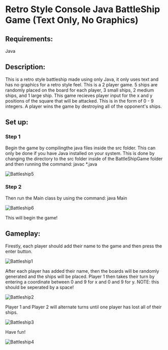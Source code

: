 # Retro Style Console Java BattleShip Game (Text Only, No Graphics)
## Requirements:
Java
## Description:
This is a retro style battleship made using only Java, it only uses text and has no graphics for a retro style feel. This is a 2 player game. 5 ships are randomly placed on the board for each player, 3 small ships, 2 medium ships, and 1 large ship. This game recieves player input for the x and y positions of the square that will be attacked. This is in the form of 0 - 9 integers. A player wins the game by destroying all of the opponent's ships.
## Set up:
### Step 1
Begin the game by compilingthe java files inside the src folder. This can only be done if you have Java installed on your system.
This is done by changing the directory to the src folder inside of the BattleShipGame folder and then running the command: javac *.java

![Battleship5](https://github.com/CameronWatson5/BattleShipGame/assets/145788750/8f3b495a-e2b1-4f3c-b72c-5f100360af63)

### Step 2
Then run the Main class by using the command: java Main

![Battleship6](https://github.com/CameronWatson5/BattleShipGame/assets/145788750/da52037b-3404-4f01-9f3b-c6990c991b48)

This will begin the game!
## Gameplay:
Firestly, each player should add their name to the game and then press the enter button.

![Battleship1](https://github.com/CameronWatson5/BattleShipGame/assets/145788750/80c9b6b4-28dc-48dd-82ab-5c18d897fc59)

After each player has added their name, then the boards will be randomly generated and the ships will be placed.
Player 1 then takes their turn by entering a coordinate between 0 and 9 for x and 0 and 9 for y. NOTE: this should be seperated by a space!

![Battleship2](https://github.com/CameronWatson5/BattleShipGame/assets/145788750/9f44323a-3439-49b9-9fb6-f23208dea7ad)

Player 1 and Player 2 will alternate turns until one player has lost all of their ships.

![Battleship3](https://github.com/CameronWatson5/BattleShipGame/assets/145788750/9f3afaeb-5b0a-4379-97f2-68a63c1845ba)

Have fun!

![Battleship4](https://github.com/CameronWatson5/BattleShipGame/assets/145788750/c16ce743-e27a-4f7e-8c19-8fe4b65df4bc)

